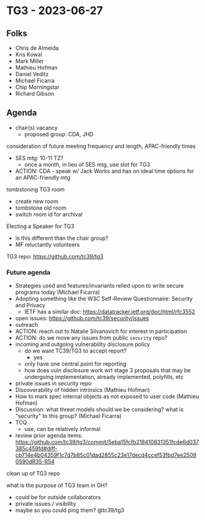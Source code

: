 # TG3 - 2023-06-27

## Folks

- Chris de Almeida
- Kris Kowal
- Mark Miller
- Mathieu Hofman
- Daniel Veditz
- Michael Ficarra
- Chip Morningstar
- Richard Gibson

## Agenda

- chair(s) vacancy
  - proposed group: CDA, JHD

consideration of future meeting frequency and length, APAC-friendly times

- SES mtg: 10-11 TZ?
  - once a month, in lieu of SES mtg, use slot for TG3
- ACTION: CDA - speak w/ Jack Works and hax on ideal time options for an APAC-friendly mtg

tombstoning TG3 room

- create new room
- tombstone old room
- switch room id for archival

Electing a Speaker for TG3

- is this different than the chair group?
- MF reluctantly volunteers

TG3 repo: <https://github.com/tc39/tg3>

### Future agenda

- Strategies used and features/invariants relied upon to write secure programs today (Michael Ficarra)
- Adopting something like the W3C Self-Review Questionnaire: Security and Privacy
  - IETF has a similar doc: <https://datatracker.ietf.org/doc/html/rfc3552>
- open issues: <https://github.com/tc39/security/issues>
- outreach
- ACTION: reach out to Natalie Silvanovich for interest in participation
- ACTION: do we move any issues from public `security` repo?
- incoming and outgoing vulnerability disclosure policy
  - do we want TC39/TG3 to accept report?
    - yes
  - only have one central point for reporting
  - how does vuln disclosure work wrt stage 3 proposals that may be undergoing implementation, already implemented, polyfills, etc
- private issues in security repo
- Discoverability of hidden intrinsics (Mathieu Hofman)
- How to mark spec internal objects as not exposed to user code (Mathieu Hofman)
- Discussion: what threat models should we be considering? what is "security" to this group? (Michael Ficarra)
- TCQ
  - use, can be relatively informal
- review prior agenda items: <https://github.com/tc39/tg3/commit/5eba15fcfb218410831351fcde6d037385c459fd#diff-cb714e4b04359f1c7d7b85c01dad2855c23e17decd4ccef53fbd7ee25090590dR35-R54>

clean up of TG3 repo

what is the purpose of TG3 team in GH?

- could be for outside collaborators
- private issues / visibility
- maybe so you could ping them? @tc39/tg3
